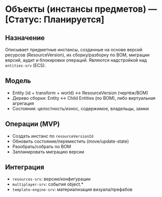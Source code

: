 # Объекты (инстансы предметов) — [Статус: Планируется]

## Назначение

Описывает предметные инстансы, созданные на основе версий ресурсов (ResourceVersion), их сборку/разборку по BOM, миграции версий, аудит и блокировки операций. Являются надстройкой над `entities-srv` (ECS).

## Модель

-   Entity (id + transform + world) ↔ ResourceVersion (чертёж/BOM)
-   Дерево сборки: Entity ↔ Child Entities (по BOM), либо виртуальная агрегация
-   Состояния: целостность/износ, содержимое, владельцы, замки

## Операции (MVP)

-   Создать инстанс по `resourceVersionId`
-   Обновить состояние/переместить (move/update-state)
-   Разобрать/собрать по BOM
-   Запланировать миграцию версии

## Интеграция

-   `resources-srv`: версии/конфигурации
-   `multiplayer-srv`: события object.\*
-   `template-engine-srv`: материализация визуала/префабов
